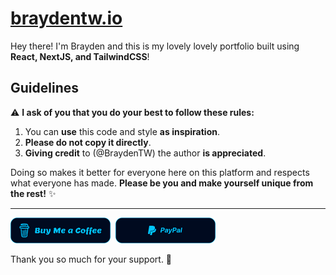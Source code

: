 # **[braydentw.io](https://braydentw.io)**

Hey there! I'm Brayden and this is my lovely lovely portfolio built using **React, NextJS, and TailwindCSS**!

## Guidelines

⚠ **I ask of you that you do your best to follow these rules:**

1. You can **use** this code and style **as inspiration**.
2. **Please do not copy it directly**.
3. **Giving credit** to (@BraydenTW) the author **is appreciated**.

Doing so makes it better for everyone here on this platform and respects what everyone has made. **Please be you and make yourself unique from the rest!** ✨

<hr/>
<a href="https://www.buymeacoffee.com/braydenw" target="_blank"><img src="./public/static/misc/buy-me-a-coffee.svg" alt="Buy Me A Coffee: @BraydenW" width="160"></a>&nbsp;
<a href="https://paypal.me/braydentw" target="_blank"><img src="./public/static/misc/paypal.svg" alt="PayPal: @BraydenTW" width="160"></a>
<br/>
<p>Thank you so much for your support. 💙</p>
